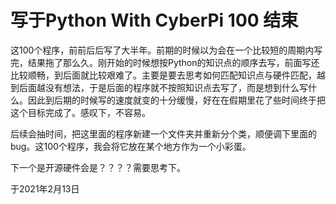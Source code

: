 # 写于Python With CyberPi 100 结束 
这100个程序，前前后后写了大半年。前期的时候以为会在一个比较短的周期内写完，结果拖了那么久。刚开始的时候想按Python的知识点的顺序去写，前面写还比较顺畅，到后面就比较艰难了。主要是要去思考如何匹配知识点与硬件匹配，越到后面越没有想法，于是后面的程序就不按照知识点去写了，而是想到什么写什么。因此到后期的时候写的速度就变的十分缓慢，好在在假期里花了些时间终于把这个目标完成了。感叹下，不容易。

后续会抽时间，把这里面的程序新建一个文件夹并重新分个类，顺便调下里面的bug。这100个程序，我会将它放在某个地方作为一个小彩蛋。

下一个是开源硬件会是？？？？需要思考下。



于2021年2月13日

